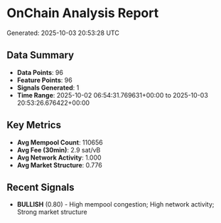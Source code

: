 # OnChain Analysis Report
Generated: 2025-10-03 20:53:28 UTC

## Data Summary
- **Data Points**: 96
- **Feature Points**: 96
- **Signals Generated**: 1
- **Time Range**: 2025-10-02 06:54:31.769631+00:00 to 2025-10-03 20:53:26.676422+00:00

## Key Metrics
- **Avg Mempool Count**: 110656
- **Avg Fee (30min)**: 2.9 sat/vB
- **Avg Network Activity**: 1.000
- **Avg Market Structure**: 0.776

## Recent Signals
- **BULLISH** (0.80) - High mempool congestion; High network activity; Strong market structure
